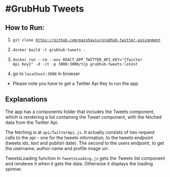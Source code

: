 <h1>#GrubHub Tweets</h1>

<h2>How to Run:</h2>

1. <code>git clone https://github.com/pazshaviv/grubhub-twitter-assignment</code><br>

2. <code>docker build -t grubhub-tweets .</code>

3. <code>docker run --rm --env REACT_APP_TWITTER_API_KEY="{Twitter Api Key}" -d -it -p 3000:3000/tcp grubhub-tweets:latest</code>

4. go to <code>localhost:3000</code> in browser


* Please note you have to get a Twitter Api Key to run the app

<h2>Explanations</h2>

The app has a components folder that includes the Tweets component, which is rendering a list containing the Tweet component, with the fetched data from the Twitter Api.

The fetching is at <code>api/TwitterApi.js</code>. It actually consists of two request calls to the api - one for the tweets information, to the tweets endpoint (tweets ids, text and publish date). The second to the users endpoint, to get the username, author name and profile image url.

TweetsLoading function in <code>TweetsLoading.js</code> gets the Tweets list component and renderes it when it gets the data. Otherwise it displays the loading spinner.
